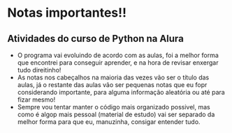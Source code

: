 # Notas importantes!!
## Atividades do curso de Python na Alura

* O programa vai evoluindo de acordo com as aulas, foi a melhor forma que encontrei para conseguir aprender, e na hora de revisar enxergar tudo direitinho! 
* As notas nos cabeçalhos na maioria das vezes vão ser o título das aulas, já o restante das aulas vão ser pequenas notas que eu fopr considerando importante, para alguma informação aleatória ou até para fizar mesmo!
* Sempre vou tentar manter o código mais organizado possivel, mas como é algop mais pessoal (material de estudo) vai ser separado da melhor forma para que eu, manuzinha, consigar entender tudo.
